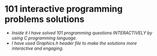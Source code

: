 # 101 interactive programming problems solutions
- _Inside it I have solved 101 programming questions INTERACTIVELY by using C programming language._
- _I have used Graphics.h header file to make the solutions more interactive and engaging._
